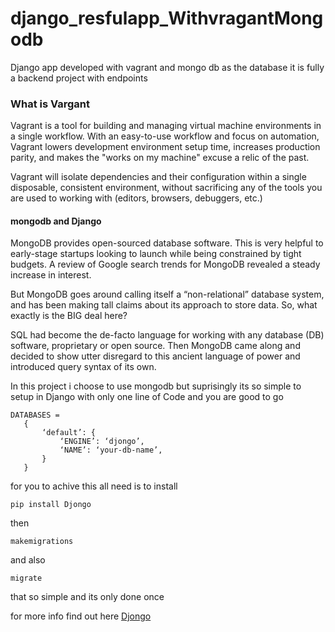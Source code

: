 # django_resfulapp_WithvragantMongodb
Django app developed with vagrant and mongo db as the database it is fully a backend project with endpoints

### What is Vargant
Vagrant is a tool for building and managing virtual machine environments in a single workflow. With an easy-to-use workflow and focus on automation, Vagrant lowers development environment setup time, increases production parity, and makes the "works on my machine" excuse a relic of the past.

Vagrant will isolate dependencies and their configuration within a single disposable, consistent environment, without sacrificing any of the tools you are used to working with (editors, browsers, debuggers, etc.)

#### mongodb and Django
MongoDB provides open-sourced database software. This is very helpful to early-stage startups looking to launch while being constrained by tight budgets. A review of Google search trends for MongoDB revealed a steady increase in interest.

But MongoDB goes around calling itself a “non-relational” database system, and has been making tall claims about its approach to store data. So, what exactly is the BIG deal here?

SQL had become the de-facto language for working with any database (DB) software, proprietary or open source. Then MongoDB came along and decided to show utter disregard to this ancient language of power and introduced query syntax of its own.

 In this project i choose to use mongodb but suprisingly its so simple to setup in Django with only one line of Code and you are good to go

 ```
 DATABASES = 
    {   
        ‘default’: { 
            ‘ENGINE’: ‘djongo’,
            ‘NAME’: ‘your-db-name’, 
        }
    }
 ```
 for you to achive this all need is to install
 ```
 pip install Djongo
 ```
 then 

 ``` 
 makemigrations 
```
and also 
```
migrate
```

that so simple and its only done once

for more info find out here  [Djongo](https://www.djongomapper.com/)

